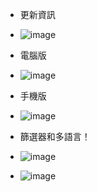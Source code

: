 * 更新資訊
* ![image](https://i.imgur.com/bjAMJfq.png)

* 電腦版 
* ![image](https://i.imgur.com/ezfN4kf.jpg)


* 手機版
* ![image](https://i.imgur.com/PNqr1TQ.png)

* 篩選器和多語言！

* ![image](https://i.imgur.com/ExoUJ2s.png)
* ![image](https://i.imgur.com/uKXBWcd.png)
